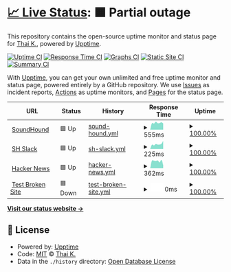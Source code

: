 # [📈 Live Status](https://thaaai.github.io/upptime): <!--live status--> **🟧 Partial outage**

This repository contains the open-source uptime monitor and status page for [Thai K.](https://thaaai.github.io/upptime), powered by [Upptime](https://github.com/upptime/upptime).

[![Uptime CI](https://github.com/thaaai/upptime/workflows/Uptime%20CI/badge.svg)](https://github.com/thaaai/upptime/actions?query=workflow%3A%22Uptime+CI%22)
[![Response Time CI](https://github.com/thaaai/upptime/workflows/Response%20Time%20CI/badge.svg)](https://github.com/thaaai/upptime/actions?query=workflow%3A%22Response+Time+CI%22)
[![Graphs CI](https://github.com/thaaai/upptime/workflows/Graphs%20CI/badge.svg)](https://github.com/thaaai/upptime/actions?query=workflow%3A%22Graphs+CI%22)
[![Static Site CI](https://github.com/thaaai/upptime/workflows/Static%20Site%20CI/badge.svg)](https://github.com/thaaai/upptime/actions?query=workflow%3A%22Static+Site+CI%22)
[![Summary CI](https://github.com/thaaai/upptime/workflows/Summary%20CI/badge.svg)](https://github.com/thaaai/upptime/actions?query=workflow%3A%22Summary+CI%22)

With [Upptime](https://upptime.js.org), you can get your own unlimited and free uptime monitor and status page, powered entirely by a GitHub repository. We use [Issues](https://github.com/thaaai/upptime/issues) as incident reports, [Actions](https://github.com/thaaai/upptime/actions) as uptime monitors, and [Pages](https://thaaai.github.io/upptime) for the status page.

<!--start: status pages-->
<!-- This summary is generated by Upptime (https://github.com/upptime/upptime) -->
<!-- Do not edit this manually, your changes will be overwritten -->
<!-- prettier-ignore -->
| URL | Status | History | Response Time | Uptime |
| --- | ------ | ------- | ------------- | ------ |
| <img alt="" src="https://icons.duckduckgo.com/ip3/www.soundhound.com.ico" height="13"> [SoundHound](https://www.soundhound.com) | 🟩 Up | [sound-hound.yml](https://github.com/thaaai/upptime/commits/HEAD/history/sound-hound.yml) | <details><summary><img alt="Response time graph" src="./graphs/sound-hound/response-time-week.png" height="20"> 555ms</summary><br><a href="https://thaaai.github.io/upptime/history/sound-hound"><img alt="Response time 445" src="https://img.shields.io/endpoint?url=https%3A%2F%2Fraw.githubusercontent.com%2Fthaaai%2Fupptime%2FHEAD%2Fapi%2Fsound-hound%2Fresponse-time.json"></a><br><a href="https://thaaai.github.io/upptime/history/sound-hound"><img alt="24-hour response time 626" src="https://img.shields.io/endpoint?url=https%3A%2F%2Fraw.githubusercontent.com%2Fthaaai%2Fupptime%2FHEAD%2Fapi%2Fsound-hound%2Fresponse-time-day.json"></a><br><a href="https://thaaai.github.io/upptime/history/sound-hound"><img alt="7-day response time 555" src="https://img.shields.io/endpoint?url=https%3A%2F%2Fraw.githubusercontent.com%2Fthaaai%2Fupptime%2FHEAD%2Fapi%2Fsound-hound%2Fresponse-time-week.json"></a><br><a href="https://thaaai.github.io/upptime/history/sound-hound"><img alt="30-day response time 546" src="https://img.shields.io/endpoint?url=https%3A%2F%2Fraw.githubusercontent.com%2Fthaaai%2Fupptime%2FHEAD%2Fapi%2Fsound-hound%2Fresponse-time-month.json"></a><br><a href="https://thaaai.github.io/upptime/history/sound-hound"><img alt="1-year response time 472" src="https://img.shields.io/endpoint?url=https%3A%2F%2Fraw.githubusercontent.com%2Fthaaai%2Fupptime%2FHEAD%2Fapi%2Fsound-hound%2Fresponse-time-year.json"></a></details> | <details><summary><a href="https://thaaai.github.io/upptime/history/sound-hound">100.00%</a></summary><a href="https://thaaai.github.io/upptime/history/sound-hound"><img alt="All-time uptime 99.89%" src="https://img.shields.io/endpoint?url=https%3A%2F%2Fraw.githubusercontent.com%2Fthaaai%2Fupptime%2FHEAD%2Fapi%2Fsound-hound%2Fuptime.json"></a><br><a href="https://thaaai.github.io/upptime/history/sound-hound"><img alt="24-hour uptime 100.00%" src="https://img.shields.io/endpoint?url=https%3A%2F%2Fraw.githubusercontent.com%2Fthaaai%2Fupptime%2FHEAD%2Fapi%2Fsound-hound%2Fuptime-day.json"></a><br><a href="https://thaaai.github.io/upptime/history/sound-hound"><img alt="7-day uptime 100.00%" src="https://img.shields.io/endpoint?url=https%3A%2F%2Fraw.githubusercontent.com%2Fthaaai%2Fupptime%2FHEAD%2Fapi%2Fsound-hound%2Fuptime-week.json"></a><br><a href="https://thaaai.github.io/upptime/history/sound-hound"><img alt="30-day uptime 100.00%" src="https://img.shields.io/endpoint?url=https%3A%2F%2Fraw.githubusercontent.com%2Fthaaai%2Fupptime%2FHEAD%2Fapi%2Fsound-hound%2Fuptime-month.json"></a><br><a href="https://thaaai.github.io/upptime/history/sound-hound"><img alt="1-year uptime 99.97%" src="https://img.shields.io/endpoint?url=https%3A%2F%2Fraw.githubusercontent.com%2Fthaaai%2Fupptime%2FHEAD%2Fapi%2Fsound-hound%2Fuptime-year.json"></a></details>
| <img alt="" src="https://icons.duckduckgo.com/ip3/soundhound.slack.com.ico" height="13"> [SH Slack](https://soundhound.slack.com) | 🟩 Up | [sh-slack.yml](https://github.com/thaaai/upptime/commits/HEAD/history/sh-slack.yml) | <details><summary><img alt="Response time graph" src="./graphs/sh-slack/response-time-week.png" height="20"> 225ms</summary><br><a href="https://thaaai.github.io/upptime/history/sh-slack"><img alt="Response time 245" src="https://img.shields.io/endpoint?url=https%3A%2F%2Fraw.githubusercontent.com%2Fthaaai%2Fupptime%2FHEAD%2Fapi%2Fsh-slack%2Fresponse-time.json"></a><br><a href="https://thaaai.github.io/upptime/history/sh-slack"><img alt="24-hour response time 189" src="https://img.shields.io/endpoint?url=https%3A%2F%2Fraw.githubusercontent.com%2Fthaaai%2Fupptime%2FHEAD%2Fapi%2Fsh-slack%2Fresponse-time-day.json"></a><br><a href="https://thaaai.github.io/upptime/history/sh-slack"><img alt="7-day response time 225" src="https://img.shields.io/endpoint?url=https%3A%2F%2Fraw.githubusercontent.com%2Fthaaai%2Fupptime%2FHEAD%2Fapi%2Fsh-slack%2Fresponse-time-week.json"></a><br><a href="https://thaaai.github.io/upptime/history/sh-slack"><img alt="30-day response time 233" src="https://img.shields.io/endpoint?url=https%3A%2F%2Fraw.githubusercontent.com%2Fthaaai%2Fupptime%2FHEAD%2Fapi%2Fsh-slack%2Fresponse-time-month.json"></a><br><a href="https://thaaai.github.io/upptime/history/sh-slack"><img alt="1-year response time 244" src="https://img.shields.io/endpoint?url=https%3A%2F%2Fraw.githubusercontent.com%2Fthaaai%2Fupptime%2FHEAD%2Fapi%2Fsh-slack%2Fresponse-time-year.json"></a></details> | <details><summary><a href="https://thaaai.github.io/upptime/history/sh-slack">100.00%</a></summary><a href="https://thaaai.github.io/upptime/history/sh-slack"><img alt="All-time uptime 100.00%" src="https://img.shields.io/endpoint?url=https%3A%2F%2Fraw.githubusercontent.com%2Fthaaai%2Fupptime%2FHEAD%2Fapi%2Fsh-slack%2Fuptime.json"></a><br><a href="https://thaaai.github.io/upptime/history/sh-slack"><img alt="24-hour uptime 100.00%" src="https://img.shields.io/endpoint?url=https%3A%2F%2Fraw.githubusercontent.com%2Fthaaai%2Fupptime%2FHEAD%2Fapi%2Fsh-slack%2Fuptime-day.json"></a><br><a href="https://thaaai.github.io/upptime/history/sh-slack"><img alt="7-day uptime 100.00%" src="https://img.shields.io/endpoint?url=https%3A%2F%2Fraw.githubusercontent.com%2Fthaaai%2Fupptime%2FHEAD%2Fapi%2Fsh-slack%2Fuptime-week.json"></a><br><a href="https://thaaai.github.io/upptime/history/sh-slack"><img alt="30-day uptime 100.00%" src="https://img.shields.io/endpoint?url=https%3A%2F%2Fraw.githubusercontent.com%2Fthaaai%2Fupptime%2FHEAD%2Fapi%2Fsh-slack%2Fuptime-month.json"></a><br><a href="https://thaaai.github.io/upptime/history/sh-slack"><img alt="1-year uptime 100.00%" src="https://img.shields.io/endpoint?url=https%3A%2F%2Fraw.githubusercontent.com%2Fthaaai%2Fupptime%2FHEAD%2Fapi%2Fsh-slack%2Fuptime-year.json"></a></details>
| <img alt="" src="https://icons.duckduckgo.com/ip3/news.ycombinator.com.ico" height="13"> [Hacker News](https://news.ycombinator.com) | 🟩 Up | [hacker-news.yml](https://github.com/thaaai/upptime/commits/HEAD/history/hacker-news.yml) | <details><summary><img alt="Response time graph" src="./graphs/hacker-news/response-time-week.png" height="20"> 362ms</summary><br><a href="https://thaaai.github.io/upptime/history/hacker-news"><img alt="Response time 310" src="https://img.shields.io/endpoint?url=https%3A%2F%2Fraw.githubusercontent.com%2Fthaaai%2Fupptime%2FHEAD%2Fapi%2Fhacker-news%2Fresponse-time.json"></a><br><a href="https://thaaai.github.io/upptime/history/hacker-news"><img alt="24-hour response time 468" src="https://img.shields.io/endpoint?url=https%3A%2F%2Fraw.githubusercontent.com%2Fthaaai%2Fupptime%2FHEAD%2Fapi%2Fhacker-news%2Fresponse-time-day.json"></a><br><a href="https://thaaai.github.io/upptime/history/hacker-news"><img alt="7-day response time 362" src="https://img.shields.io/endpoint?url=https%3A%2F%2Fraw.githubusercontent.com%2Fthaaai%2Fupptime%2FHEAD%2Fapi%2Fhacker-news%2Fresponse-time-week.json"></a><br><a href="https://thaaai.github.io/upptime/history/hacker-news"><img alt="30-day response time 369" src="https://img.shields.io/endpoint?url=https%3A%2F%2Fraw.githubusercontent.com%2Fthaaai%2Fupptime%2FHEAD%2Fapi%2Fhacker-news%2Fresponse-time-month.json"></a><br><a href="https://thaaai.github.io/upptime/history/hacker-news"><img alt="1-year response time 320" src="https://img.shields.io/endpoint?url=https%3A%2F%2Fraw.githubusercontent.com%2Fthaaai%2Fupptime%2FHEAD%2Fapi%2Fhacker-news%2Fresponse-time-year.json"></a></details> | <details><summary><a href="https://thaaai.github.io/upptime/history/hacker-news">100.00%</a></summary><a href="https://thaaai.github.io/upptime/history/hacker-news"><img alt="All-time uptime 99.95%" src="https://img.shields.io/endpoint?url=https%3A%2F%2Fraw.githubusercontent.com%2Fthaaai%2Fupptime%2FHEAD%2Fapi%2Fhacker-news%2Fuptime.json"></a><br><a href="https://thaaai.github.io/upptime/history/hacker-news"><img alt="24-hour uptime 100.00%" src="https://img.shields.io/endpoint?url=https%3A%2F%2Fraw.githubusercontent.com%2Fthaaai%2Fupptime%2FHEAD%2Fapi%2Fhacker-news%2Fuptime-day.json"></a><br><a href="https://thaaai.github.io/upptime/history/hacker-news"><img alt="7-day uptime 100.00%" src="https://img.shields.io/endpoint?url=https%3A%2F%2Fraw.githubusercontent.com%2Fthaaai%2Fupptime%2FHEAD%2Fapi%2Fhacker-news%2Fuptime-week.json"></a><br><a href="https://thaaai.github.io/upptime/history/hacker-news"><img alt="30-day uptime 100.00%" src="https://img.shields.io/endpoint?url=https%3A%2F%2Fraw.githubusercontent.com%2Fthaaai%2Fupptime%2FHEAD%2Fapi%2Fhacker-news%2Fuptime-month.json"></a><br><a href="https://thaaai.github.io/upptime/history/hacker-news"><img alt="1-year uptime 100.00%" src="https://img.shields.io/endpoint?url=https%3A%2F%2Fraw.githubusercontent.com%2Fthaaai%2Fupptime%2FHEAD%2Fapi%2Fhacker-news%2Fuptime-year.json"></a></details>
| <img alt="" src="https://icons.duckduckgo.com/ip3/thissitedoesnotexist.koj.co.ico" height="13"> [Test Broken Site](https://thissitedoesnotexist.koj.co) | 🟥 Down | [test-broken-site.yml](https://github.com/thaaai/upptime/commits/HEAD/history/test-broken-site.yml) | <details><summary><img alt="Response time graph" src="./graphs/test-broken-site/response-time-week.png" height="20"> 0ms</summary><br><a href="https://thaaai.github.io/upptime/history/test-broken-site"><img alt="Response time 0" src="https://img.shields.io/endpoint?url=https%3A%2F%2Fraw.githubusercontent.com%2Fthaaai%2Fupptime%2FHEAD%2Fapi%2Ftest-broken-site%2Fresponse-time.json"></a><br><a href="https://thaaai.github.io/upptime/history/test-broken-site"><img alt="24-hour response time 0" src="https://img.shields.io/endpoint?url=https%3A%2F%2Fraw.githubusercontent.com%2Fthaaai%2Fupptime%2FHEAD%2Fapi%2Ftest-broken-site%2Fresponse-time-day.json"></a><br><a href="https://thaaai.github.io/upptime/history/test-broken-site"><img alt="7-day response time 0" src="https://img.shields.io/endpoint?url=https%3A%2F%2Fraw.githubusercontent.com%2Fthaaai%2Fupptime%2FHEAD%2Fapi%2Ftest-broken-site%2Fresponse-time-week.json"></a><br><a href="https://thaaai.github.io/upptime/history/test-broken-site"><img alt="30-day response time 0" src="https://img.shields.io/endpoint?url=https%3A%2F%2Fraw.githubusercontent.com%2Fthaaai%2Fupptime%2FHEAD%2Fapi%2Ftest-broken-site%2Fresponse-time-month.json"></a><br><a href="https://thaaai.github.io/upptime/history/test-broken-site"><img alt="1-year response time 0" src="https://img.shields.io/endpoint?url=https%3A%2F%2Fraw.githubusercontent.com%2Fthaaai%2Fupptime%2FHEAD%2Fapi%2Ftest-broken-site%2Fresponse-time-year.json"></a></details> | <details><summary><a href="https://thaaai.github.io/upptime/history/test-broken-site">100.00%</a></summary><a href="https://thaaai.github.io/upptime/history/test-broken-site"><img alt="All-time uptime 100.00%" src="https://img.shields.io/endpoint?url=https%3A%2F%2Fraw.githubusercontent.com%2Fthaaai%2Fupptime%2FHEAD%2Fapi%2Ftest-broken-site%2Fuptime.json"></a><br><a href="https://thaaai.github.io/upptime/history/test-broken-site"><img alt="24-hour uptime 100.00%" src="https://img.shields.io/endpoint?url=https%3A%2F%2Fraw.githubusercontent.com%2Fthaaai%2Fupptime%2FHEAD%2Fapi%2Ftest-broken-site%2Fuptime-day.json"></a><br><a href="https://thaaai.github.io/upptime/history/test-broken-site"><img alt="7-day uptime 100.00%" src="https://img.shields.io/endpoint?url=https%3A%2F%2Fraw.githubusercontent.com%2Fthaaai%2Fupptime%2FHEAD%2Fapi%2Ftest-broken-site%2Fuptime-week.json"></a><br><a href="https://thaaai.github.io/upptime/history/test-broken-site"><img alt="30-day uptime 100.00%" src="https://img.shields.io/endpoint?url=https%3A%2F%2Fraw.githubusercontent.com%2Fthaaai%2Fupptime%2FHEAD%2Fapi%2Ftest-broken-site%2Fuptime-month.json"></a><br><a href="https://thaaai.github.io/upptime/history/test-broken-site"><img alt="1-year uptime 100.00%" src="https://img.shields.io/endpoint?url=https%3A%2F%2Fraw.githubusercontent.com%2Fthaaai%2Fupptime%2FHEAD%2Fapi%2Ftest-broken-site%2Fuptime-year.json"></a></details>

<!--end: status pages-->

[**Visit our status website →**](https://thaaai.github.io/upptime)

## 📄 License

- Powered by: [Upptime](https://github.com/upptime/upptime)
- Code: [MIT](./LICENSE) © [Thai K.](https://thaaai.github.io/upptime)
- Data in the `./history` directory: [Open Database License](https://opendatacommons.org/licenses/odbl/1-0/)
